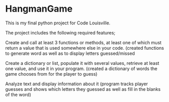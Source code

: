 # HangmanGame

This is my final python project for Code Louisville.

The project includes the following required features;


Create and call at least 3 functions or methods, at least one of which must return a value that is used somewhere else in your code.
(created functions to generate word as well as to display letters guessed/missed

Create a dictionary or list, populate it with several values, retrieve at least one value, and use it in your program.
(created a dictionary of words the game chooses from for the player to guess)

Analyze text and display information about it
(program tracks player guesses and shows which letters they guessed as well as fill in the blanks of the word)
